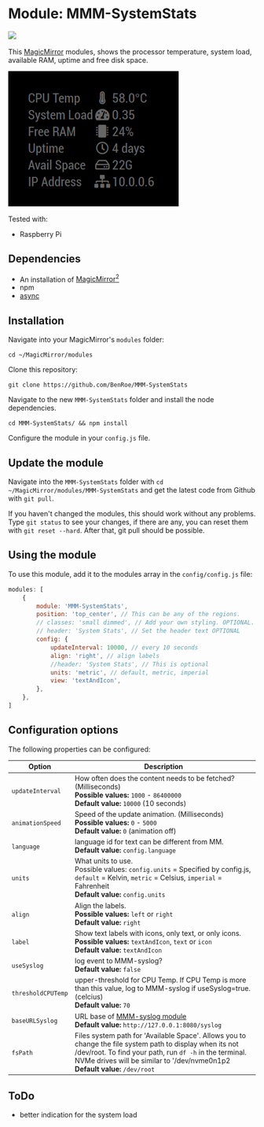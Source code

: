 # Module: MMM-SystemStats
<img src="https://img.shields.io/badge/Maintained%3F-no-red.svg?style=flat-square">

This [MagicMirror](https://github.com/MichMich/MagicMirror) modules, shows the processor temperature, system load, available RAM, uptime and free disk space.

![Magic-Mirror Module MMM-SystemStats screenshot](https://raw.githubusercontent.com/BenRoe/MMM-SystemStats/master/screenshot.png)

Tested with:
- Raspberry Pi

## Dependencies
- An installation of [MagicMirror<sup>2</sup>](https://github.com/MichMich/MagicMirror)
- npm
- [async](https://www.npmjs.com/package/async)

## Installation

Navigate into your MagicMirror's `modules` folder:
```
cd ~/MagicMirror/modules
```

Clone this repository:
```
git clone https://github.com/BenRoe/MMM-SystemStats
```

Navigate to the new `MMM-SystemStats` folder and install the node dependencies.
```
cd MMM-SystemStats/ && npm install
```

Configure the module in your `config.js` file.

## Update the module

Navigate into the `MMM-SystemStats` folder with `cd ~/MagicMirror/modules/MMM-SystemStats` and get the latest code from Github with `git pull`.

If you haven't changed the modules, this should work without any problems. Type `git status` to see your changes, if there are any, you can reset them with `git reset --hard`. After that, git pull should be possible.

## Using the module

To use this module, add it to the modules array in the `config/config.js` file:
```javascript
modules: [
	{
		module: 'MMM-SystemStats',
		position: 'top_center', // This can be any of the regions.
		// classes: 'small dimmed', // Add your own styling. OPTIONAL.
		// header: 'System Stats', // Set the header text OPTIONAL
		config: {
			updateInterval: 10000, // every 10 seconds
			align: 'right', // align labels
			//header: 'System Stats', // This is optional
			units: 'metric', // default, metric, imperial
			view: 'textAndIcon',
		},
	},
]
```

## Configuration options

The following properties can be configured:

<table width="100%">
	<thead>
		<tr>
			<th>Option</th>
			<th width="100%">Description</th>
		</tr>
	</thead>
	<tbody>
		<tr>
			<td><code>updateInterval</code></td>
			<td>How often does the content needs to be fetched? (Milliseconds)
				<br><b>Possible values:</b> <code>1000</code> - <code>86400000</code>
				<br><b>Default value:</b> <code>10000</code> (10 seconds)
			</td>
		</tr>
		<tr>
			<td><code>animationSpeed</code></td>
			<td>Speed of the update animation. (Milliseconds)
				<br><b>Possible values:</b> <code>0</code> - <code>5000</code>
				<br><b>Default value:</b> <code>0</code> (animation off)
			</td>
		</tr>
		<tr>
			<td><code>language</code></td>
			<td>language id for text can be different from MM.
				<br><b>Default value:</b> <code>config.language</code>
			</td>
		</tr>
		<tr>
			<td><code>units</code></td>
			<td>What units to use.
				<br>Possible values: <code>config.units</code> = Specified by config.js, <code>default</code> = Kelvin, <code>metric</code> = Celsius, <code>imperial</code> = Fahrenheit
				<br><b>Default value:</b> <code>config.units</code>
			</td>
		</tr>
		<tr>
			<td><code>align</code></td>
			<td>Align the labels.
				<br><b>Possible values:</b> <code>left</code> or <code>right</code>
				<br><b>Default value:</b> <code>right</code>
			</td>
		</tr>
		<tr>
			<td><code>label</code></td>
			<td>Show text labels with icons, only text, or only icons.
				<br><b>Possible values:</b> <code>textAndIcon</code>, <code>text</code> or <code>icon</code>
				<br><b>Default value:</b> <code>textAndIcon</code>
			</td>
		</tr>
		<tr>
			<td><code>useSyslog</code></td>
			<td>log event to MMM-syslog?
				<br><b>Default value:</b> <code>false</code>
			</td>
		</tr>
		<tr>
			<td><code>thresholdCPUTemp</code></td>
			<td>upper-threshold for CPU Temp. If CPU Temp is more than this value, log to MMM-syslog if useSyslog=true. (celcius)
				<br><b>Default value:</b> <code>70</code>
			</td>
		</tr>
		<tr>
			<td><code>baseURLSyslog</code></td>
			<td>URL base of <a href="https://github.com/paviro/MMM-syslog">MMM-syslog module</a>
				<br><b>Default value:</b> <code>http://127.0.0.1:8080/syslog</code>
			</td>
		</tr>
    <tr>
			<td><code>fsPath</code></td>
			<td>Files system path for 'Available Space'.  Allows you to change the file system path to display when its not /dev/root.  To find your path, run <code>df -h</code> in the terminal.  NVMe drives will be similar to '/dev/nvme0n1p2 </a>
				<br><b>Default value:</b> <code>/dev/root</code>
			</td>
		</tr>
	</tbody>
</table>

## ToDo
- better indication for the system load
